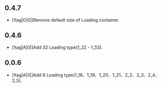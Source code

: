 ## 0.4.7

- [!tag|O|0|]Remove default size of Loading container.

## 0.4.6

- [!tag|A|0|]Add 32 Loading type(1_22 - 1_53).

## 0.0.6

- [!tag|A|0|]Add 8 Loading type(1_18、1_19、1_20、1_21、2_2、2_3、2_4、2_5).
